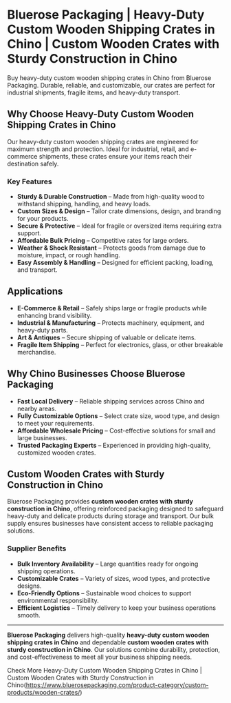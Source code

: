 # Bluerose Packaging | Heavy-Duty Custom Wooden Shipping Crates in Chino | Custom Wooden Crates with Sturdy Construction in Chino

Buy heavy-duty custom wooden shipping crates in Chino from Bluerose Packaging. Durable, reliable, and customizable, our crates are perfect for industrial shipments, fragile items, and heavy-duty transport.

## Why Choose Heavy-Duty Custom Wooden Shipping Crates in Chino

Our heavy-duty custom wooden shipping crates are engineered for maximum strength and protection. Ideal for industrial, retail, and e-commerce shipments, these crates ensure your items reach their destination safely.

### Key Features

- **Sturdy & Durable Construction** – Made from high-quality wood to withstand shipping, handling, and heavy loads.  
- **Custom Sizes & Design** – Tailor crate dimensions, design, and branding for your products.  
- **Secure & Protective** – Ideal for fragile or oversized items requiring extra support.  
- **Affordable Bulk Pricing** – Competitive rates for large orders.  
- **Weather & Shock Resistant** – Protects goods from damage due to moisture, impact, or rough handling.  
- **Easy Assembly & Handling** – Designed for efficient packing, loading, and transport.  

## Applications

- **E-Commerce & Retail** – Safely ships large or fragile products while enhancing brand visibility.  
- **Industrial & Manufacturing** – Protects machinery, equipment, and heavy-duty parts.  
- **Art & Antiques** – Secure shipping of valuable or delicate items.  
- **Fragile Item Shipping** – Perfect for electronics, glass, or other breakable merchandise.  

## Why Chino Businesses Choose Bluerose Packaging

- **Fast Local Delivery** – Reliable shipping services across Chino and nearby areas.  
- **Fully Customizable Options** – Select crate size, wood type, and design to meet your requirements.  
- **Affordable Wholesale Pricing** – Cost-effective solutions for small and large businesses.  
- **Trusted Packaging Experts** – Experienced in providing high-quality, customized wooden crates.  

## Custom Wooden Crates with Sturdy Construction in Chino

Bluerose Packaging provides **custom wooden crates with sturdy construction in Chino**, offering reinforced packaging designed to safeguard heavy-duty and delicate products during storage and transport. Our bulk supply ensures businesses have consistent access to reliable packaging solutions.

### Supplier Benefits

- **Bulk Inventory Availability** – Large quantities ready for ongoing shipping operations.  
- **Customizable Crates** – Variety of sizes, wood types, and protective designs.  
- **Eco-Friendly Options** – Sustainable wood choices to support environmental responsibility.  
- **Efficient Logistics** – Timely delivery to keep your business operations smooth.  

---

**Bluerose Packaging** delivers high-quality **heavy-duty custom wooden shipping crates in Chino** and dependable **custom wooden crates with sturdy construction in Chino**. Our solutions combine durability, protection, and cost-effectiveness to meet all your business shipping needs.

Check More Heavy-Duty Custom Wooden Shipping Crates in Chino | Custom Wooden Crates with Sturdy Construction in Chino(https://www.bluerosepackaging.com/product-category/custom-products/wooden-crates/)
  
